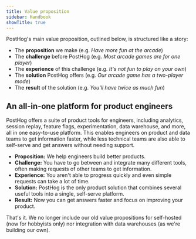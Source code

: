 ```yaml
---
title: Value proposition
sidebar: Handbook
showTitle: true
---
```


PostHog's main value proposition, outlined below, is structured like a story: 

- The **proposition** we make (e.g. _Have more fun at the arcade_)
- The **challenge** before PostHog (e.g. _Most arcade games are for one player_)
- The **experience** of this challenge (e.g. _It's not fun to play on your own_)
- The **solution** PostHog offers (e.g. _Our arcade game has a two-player mode_) 
- The **result** of the solution (e.g. _You'll have twice as much fun_)

## An all-in-one platform for product engineers

PostHog offers a suite of product tools for engineers, including analytics, session replay, feature flags, experimentation, data warehouse, and more, all in one easy-to-use platform. This enables engineers on product and data teams to get information faster, while less technical teams are also able to self-serve and get answers without needing support.

- **Proposition:** We help engineers build better products. 
- **Challenge:** You have to go between and integrate many different tools, often making requests of other teams to get information.
- **Experience:** You aren't able to progress quickly and even simple requests can take a lot of time.
- **Solution:** PostHog is the only product solution that combines several useful tools into a single, self-serve platform.
- **Result:** Now you can get answers faster and focus on improving your product. 

That's it. We no longer include our old value propositions for self-hosted (now for hobbyists only) nor integration with data warehouses (as we're building our own).
